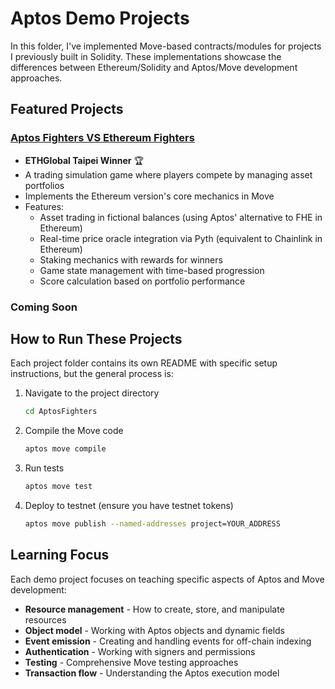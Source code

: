 # Aptos Demo Projects

In this folder, I've implemented Move-based contracts/modules for projects I previously built in Solidity. These implementations showcase the differences between Ethereum/Solidity and Aptos/Move development approaches.

## Featured Projects

### [Aptos Fighters VS Ethereum Fighters](./AptosFighters)
- **ETHGlobal Taipei Winner** 🏆
- A trading simulation game where players compete by managing asset portfolios
- Implements the Ethereum version's core mechanics in Move
- Features:
  - Asset trading in fictional balances (using Aptos' alternative to FHE in Ethereum)
  - Real-time price oracle integration via Pyth (equivalent to Chainlink in Ethereum)
  - Staking mechanics with rewards for winners
  - Game state management with time-based progression
  - Score calculation based on portfolio performance

### Coming Soon


## How to Run These Projects

Each project folder contains its own README with specific setup instructions, but the general process is:

1. Navigate to the project directory
   ```bash
   cd AptosFighters
   ```

2. Compile the Move code
   ```bash
   aptos move compile
   ```

3. Run tests
   ```bash
   aptos move test
   ```

4. Deploy to testnet (ensure you have testnet tokens)
   ```bash
   aptos move publish --named-addresses project=YOUR_ADDRESS
   ```

## Learning Focus

Each demo project focuses on teaching specific aspects of Aptos and Move development:

- **Resource management** - How to create, store, and manipulate resources
- **Object model** - Working with Aptos objects and dynamic fields
- **Event emission** - Creating and handling events for off-chain indexing
- **Authentication** - Working with signers and permissions
- **Testing** - Comprehensive Move testing approaches
- **Transaction flow** - Understanding the Aptos execution model